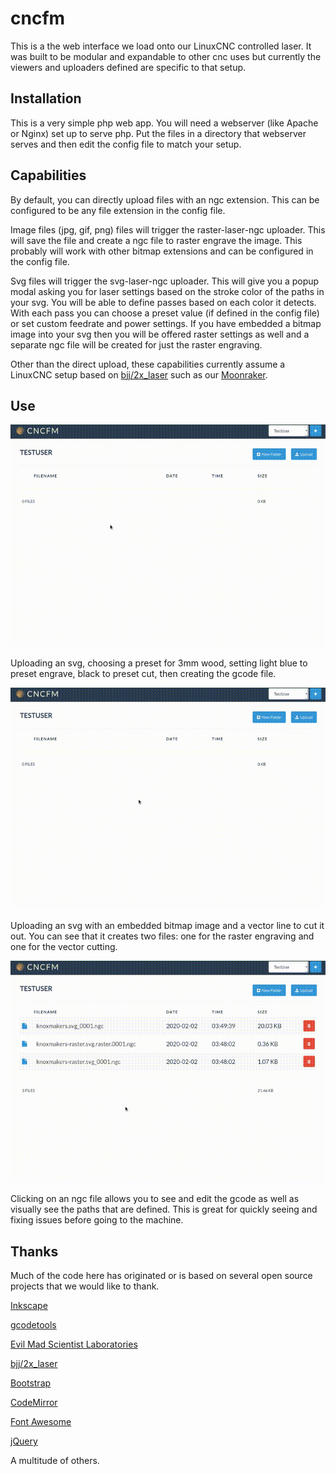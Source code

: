 # cncfm
This is a the web interface we load onto our LinuxCNC controlled laser.  It was built to be modular and expandable to other cnc uses but currently the viewers and uploaders defined are specific to that setup.

## Installation

This is a very simple php web app.  You will need a webserver (like Apache or Nginx) set up to serve php.  Put the files in a directory that webserver serves and then edit the config file to match your setup.

## Capabilities

By default, you can directly upload files with an ngc extension.  This can be configured to be any file extension in the config file.

Image files (jpg, gif, png) files will trigger the raster-laser-ngc uploader.  This will save the file and create a ngc file to raster engrave the image.  This probably will work with other bitmap extensions and can be configured in the config file.

Svg files will trigger the svg-laser-ngc uploader.  This will give you a popup modal asking you for laser settings based on the stroke color of the paths in your svg.  You will be able to define passes based on each color it detects.  With each pass you can choose a preset value (if defined in the config file) or set custom feedrate and power settings.  If you have embedded a bitmap image into your svg then you will be offered raster settings as well and a separate ngc file will be created for just the raster engraving. 

Other than the direct upload, these capabilities currently assume a LinuxCNC setup based on [bjj/2x_laser](https://github.com/bjj/2x_laser) such as our [Moonraker](https://github.com/KnoxMakers/Moonraker).

## Use

![SVG Vector Upload](demo/laser-vector-upload.gif)

Uploading an svg, choosing a preset for 3mm wood, setting light blue to preset engrave, black to preset cut, then creating the gcode file.


![SVG Raster Upload](demo/laser-raster-upload.gif)

Uploading an svg with an embedded bitmap image and a vector line to cut it out.  You can see that it creates two files: one for the raster engraving and one for the vector cutting.

![NGC Viewer](demo/laser-ngc-viewer.gif)

Clicking on an ngc file allows you to see and edit the gcode as well as visually see the paths that are defined.  This is great for quickly seeing and fixing issues before going to the machine.

## Thanks

Much of the code here has originated or is based on several open source projects that we would like to thank.

[Inkscape](https://inkscape.org/)

[gcodetools](https://github.com/cnc-club/gcodetools)

[Evil Mad Scientist Laboratories](https://github.com/evil-mad)

[bjj/2x_laser](https://github.com/bjj/2x_laser)

[Bootstrap](https://getbootstrap.com/)

[CodeMirror](https://codemirror.net/)

[Font Awesome](https://fontawesome.com/)

[jQuery](https://jquery.com/)

A multitude of others.
